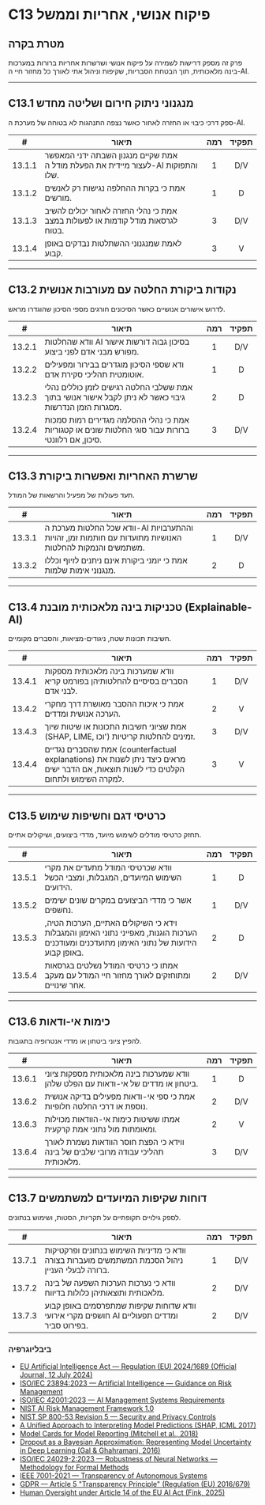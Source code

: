 # C13 פיקוח אנושי, אחריות וממשל

## מטרת בקרה

פרק זה מספק דרישות לשמירה על פיקוח אנושי ושרשרות אחריות ברורות במערכות בינה מלאכותית, תוך הבטחת הסבריות, שקיפות וניהול אתי לאורך כל מחזור חיי ה-AI.

---

## C13.1 מנגנוני ניתוק חירום ושליטה מחדש

ספק דרכי כיבוי או החזרה לאחור כאשר נצפה התנהגות לא בטוחה של מערכת ה-AI.

|   #    | תיאור                                                                            | רמה | תפקיד |
| :----: | -------------------------------------------------------------------------------- | :-: | :---: |
| 13.1.1 | אמת שקיים מנגנון השבתה ידני המאפשר לעצור מיידית את הפעלת מודל ה-AI והתפוקות שלו. |  1  |  D/V  |
| 13.1.2 | אמת כי בקרות ההחלפה נגישות רק לאנשים מורשים.                                     |  1  |   D   |
| 13.1.3 | אמת כי נהלי החזרה לאחור יכולים להשיב לגרסאות מודל קודמות או לפעולות במצב בטוח.   |  3  |  D/V  |
| 13.1.4 | לאמת שמנגנוני ההשתלטות נבדקים באופן קבוע.                                        |  3  |   V   |

---

## C13.2 נקודות ביקורת החלטה עם מעורבות אנושית

לדרוש אישורים אנושיים כאשר הסיכונים חורגים מספי הסיכון שהוגדרו מראש.

|   #    | תיאור                                                                                                 | רמה | תפקיד |
| :----: | ----------------------------------------------------------------------------------------------------- | :-: | :---: |
| 13.2.1 | וודא שהחלטות AI בסיכון גבוה דורשות אישור מפורש מבני אדם לפני ביצוע.                                   |  1  |  D/V  |
| 13.2.2 | ודא שספי הסיכון מוגדרים בבירור ומפעילים אוטומטית תהליכי סקירת אדם.                                    |  1  |   D   |
| 13.2.3 | אמת ששלבי החלטה רגישים לזמן כוללים נהלי גיבוי כאשר לא ניתן לקבל אישור אנושי בתוך מסגרות הזמן הנדרשות. |  2  |   D   |
| 13.2.4 | אמת כי נהלי ההסלמה מגדירים רמות סמכות ברורות עבור סוגי החלטות שונים או קטגוריות סיכון, אם רלוונטי.    |  3  |  D/V  |

---

## C13.3 שרשרת האחריות ואפשרות ביקורת

תעד פעולות של מפעיל והרשאות של המודל.

|   #    | תיאור                                                                                                  | רמה | תפקיד |
| :----: | ------------------------------------------------------------------------------------------------------ | :-: | :---: |
| 13.3.1 | וודא שכל החלטות מערכת ה-AI וההתערבויות האנושיות מתועדות עם חותמות זמן, זהויות משתמשים והנמקות להחלטות. |  1  |  D/V  |
| 13.3.2 | אמת כי יומני ביקורת אינם ניתנים לזיוף וכללו מנגנוני אימות שלמות.                                       |  2  |   D   |

---

## C13.4 טכניקות בינה מלאכותית מובנת (Explainable-AI)

חשיבות תכונות שטח, ניגודים-מציאות, והסברים מקומיים.

|   #    | תיאור                                                                                                                                | רמה | תפקיד |
| :----: | ------------------------------------------------------------------------------------------------------------------------------------ | :-: | :---: |
| 13.4.1 | וודא שמערכות בינה מלאכותית מספקות הסברים בסיסיים להחלטותיהן בפורמט קריא לבני אדם.                                                    |  1  |  D/V  |
| 13.4.2 | אמת כי איכות ההסבר מאושרת דרך מחקרי הערכה אנושית ומדדים.                                                                             |  2  |   V   |
| 13.4.3 | אמת שציוני חשיבות התכונות או שיטות שיוך (SHAP, LIME, וכו') זמינים להחלטות קריטיות.                                                   |  3  |  D/V  |
| 13.4.4 | אמת שהסברים נגדיים (counterfactual explanations) מראים כיצד ניתן לשנות את הקלטים כדי לשנות תוצאות, אם הדבר ישים למקרה השימוש ולתחום. |  3  |   V   |

---

## C13.5 כרטיסי דגם וחשיפות שימוש

תחזק כרטיסי מודלים לשימוש מיועד, מדדי ביצועים, ושיקולים אתיים.

|   #    | תיאור                                                                                                                                      | רמה | תפקיד |
| :----: | ------------------------------------------------------------------------------------------------------------------------------------------ | :-: | :---: |
| 13.5.1 | וודא שכרטיסי המודל מתעדים את מקרי השימוש המיועדים, המגבלות, ומצבי הכשל הידועים.                                                            |  1  |   D   |
| 13.5.2 | אשר כי מדדי הביצועים במקרים שונים ישימים נחשפים.                                                                                           |  1  |  D/V  |
| 13.5.3 | וידא כי השיקולים האתיים, הערכות הטיה, הערכות הוגנות, מאפייני נתוני האימון והמגבלות הידועות של נתוני האימון מתועדכנים ומעודכנים באופן קבוע. |  2  |   D   |
| 13.5.4 | אמתו כי כרטיסי המודל נשלטים בגרסאות ומתוחזקים לאורך מחזור חיי המודל עם מעקב אחר שינויים.                                                   |  2  |  D/V  |

---

## C13.6 כימות אי-ודאות

להפיץ ציוני ביטחון או מדדי אנטרופיה בתגובות.

|   #    | תיאור                                                                             | רמה | תפקיד |
| :----: | --------------------------------------------------------------------------------- | :-: | :---: |
| 13.6.1 | וודא שמערכות בינה מלאכותית מספקות ציוני ביטחון או מדדים של אי-ודאות עם הפלט שלהן. |  1  |   D   |
| 13.6.2 | אמת כי ספי אי-ודאות מפעילים בדיקה אנושית נוספת או דרכי החלטה חלופיות.             |  2  |  D/V  |
| 13.6.3 | אמתו ששיטות כימות אי-הוודאות מכוילות ומאומתות מול נתוני אמת קרקעית.               |  2  |   V   |
| 13.6.4 | ווידא כי הפצת חוסר הוודאות נשמרת לאורך תהליכי עבודה מרובי שלבים של בינה מלאכותית. |  3  |  D/V  |

---

## C13.7 דוחות שקיפות המיועדים למשתמשים

לספק גילויים תקופתיים על תקריות, הסטות, ושימוש בנתונים.

|   #    | תיאור                                                                                           | רמה | תפקיד |
| :----: | ----------------------------------------------------------------------------------------------- | :-: | :---: |
| 13.7.1 | וודא כי מדיניות השימוש בנתונים ופרקטיקות ניהול הסכמת המשתמשים מועברות בצורה ברורה לבעלי העניין. |  1  |  D/V  |
| 13.7.2 | וודא כי נערכות הערכות השפעה של בינה מלאכותית ותוצאותיהן כלולות בדיווח.                          |  2  |  D/V  |
| 13.7.3 | וודא שדוחות שקיפות שמתפרסמים באופן קבוע חושפים מקרי אירועי AI ומדדים תפעוליים בפירוט סביר.      |  2  |  D/V  |

### ביבליוגרפיה

* [EU Artificial Intelligence Act — Regulation (EU) 2024/1689 (Official Journal, 12 July 2024)](https://eur-lex.europa.eu/eli/reg/2024/1689/oj)
* [ISO/IEC 23894:2023 — Artificial Intelligence — Guidance on Risk Management](https://www.iso.org/standard/77304.html)
* [ISO/IEC 42001:2023 — AI Management Systems Requirements](https://www.iso.org/standard/81230.html)
* [NIST AI Risk Management Framework 1.0](https://nvlpubs.nist.gov/nistpubs/ai/nist.ai.100-1.pdf)
* [NIST SP 800-53 Revision 5 — Security and Privacy Controls](https://nvlpubs.nist.gov/nistpubs/SpecialPublications/NIST.SP.800-53r5.pdf)
* [A Unified Approach to Interpreting Model Predictions (SHAP, ICML 2017)](https://arxiv.org/abs/1705.07874)
* [Model Cards for Model Reporting (Mitchell et al., 2018)](https://arxiv.org/abs/1810.03993)
* [Dropout as a Bayesian Approximation: Representing Model Uncertainty in Deep Learning (Gal & Ghahramani, 2016)](https://arxiv.org/abs/1506.02142)
* [ISO/IEC 24029-2:2023 — Robustness of Neural Networks — Methodology for Formal Methods](https://www.iso.org/standard/79804.html)
* [IEEE 7001-2021 — Transparency of Autonomous Systems](https://standards.ieee.org/ieee/7001/6929/)
* [GDPR — Article 5 "Transparency Principle" (Regulation (EU) 2016/679)](https://eur-lex.europa.eu/legal-content/EN/TXT/PDF/?uri=CELEX%3A32016R0679)
* [Human Oversight under Article 14 of the EU AI Act (Fink, 2025)](https://papers.ssrn.com/sol3/papers.cfm?abstract_id=5147196)

